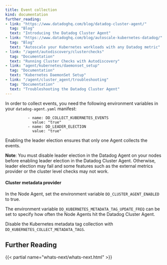 ```yaml
---
title: Event collection
kind: documentation
further_reading:
- link: "https://www.datadoghq.com/blog/datadog-cluster-agent/"
  tag: "Blog"
  text: "Introducing the Datadog Cluster Agent"
- link: "https://www.datadoghq.com/blog/autoscale-kubernetes-datadog/"
  tag: "Blog"
  text: "Autoscale your Kubernetes workloads with any Datadog metric"
- link: "/agent/autodiscovery/clusterchecks"
  tag: "Documentation"
  text: "Running Cluster Checks with Autodiscovery"
- link: "agent/kubernetes/daemonset_setup"
  tag: "Documentation"
  text: "Kubernetes DaemonSet Setup"
- link: "/agent/cluster_agent/troubleshooting"
  tag: "Documentation"
  text: "Troubleshooting the Datadog Cluster Agent"
---
```


In order to collect events, you need the following environment variables in your `datadog-agent.yaml` manifest:

```
          - name: DD_COLLECT_KUBERNETES_EVENTS
            value: "true"
          - name: DD_LEADER_ELECTION
            value: "true"
```
Enabling the leader election ensures that only one Agent collects the events.

**Note**: You must disable leader election in the Datadog Agent on your nodes before enabling leader election in the Datadog Cluster Agent. Otherwise, leader election may fail and some features such as the external metrics provider or the cluster level checks may not work.

#### Cluster metadata provider

In the Node Agent, set the environment variable `DD_CLUSTER_AGENT_ENABLED` to true.

The environment variable `DD_KUBERNETES_METADATA_TAG_UPDATE_FREQ` can be set to specify how often the Node Agents hit the Datadog Cluster Agent.

Disable the Kubernetes metadata tag collection with `DD_KUBERNETES_COLLECT_METADATA_TAGS`.

## Further Reading

{{< partial name="whats-next/whats-next.html" >}}
